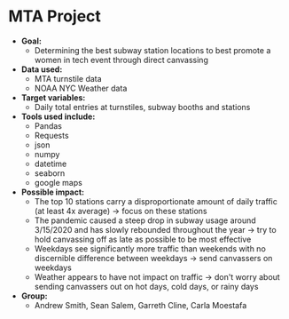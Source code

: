 # MTA Project

* **Goal:** 
  * Determining the best subway station locations to best promote a women in tech event through direct canvassing
* **Data used:**
  * MTA turnstile data
  * NOAA NYC Weather data
* **Target variables:**
  * Daily total entries at turnstiles, subway booths and stations
* **Tools used include:**
  * Pandas
  * Requests
  * json
  * numpy 
  * datetime
  * seaborn
  * google maps
* **Possible impact:**
  * The top 10 stations carry a disproportionate amount of daily traffic (at least 4x average) -> focus on these stations
  * The pandemic caused a steep drop in subway usage around 3/15/2020 and has slowly rebounded throughout the year -> try to hold canvassing off as late as possible to be most effective
  * Weekdays see significantly more traffic than weekends with no discernible difference between weekdays -> send canvassers on weekdays
  * Weather appears to have not impact on traffic -> don't worry about sending canvassers out on hot days, cold days, or rainy days
* **Group:**
  * Andrew Smith, Sean Salem, Garreth Cline, Carla Moestafa

